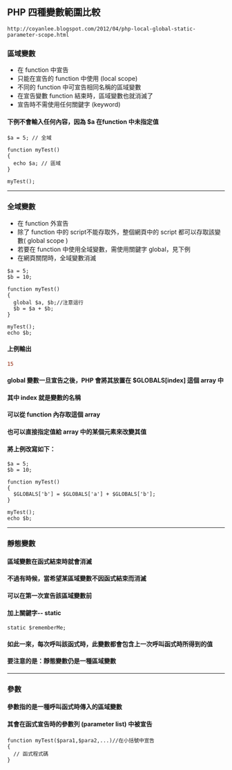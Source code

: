 ## PHP 四種變數範圍比較
```
http://coyanlee.blogspot.com/2012/04/php-local-global-static-parameter-scope.html
```
### 區域變數
* 在 function 中宣告
* 只能在宣告的 function 中使用 (local scope)
* 不同的 function 中可宣告相同名稱的區域變數
* 在宣告變數 function 結束時，區域變數也就消滅了
* 宣告時不需使用任何關鍵字 (keyword)
#### 下例不會輸入任何內容，因為 $a 在function 中未指定值
```
$a = 5; // 全域

function myTest()
{
  echo $a; // 區域
}

myTest();
```

***

### 全域變數
* 在 function 外宣告
* 除了 function 中的 script不能存取外，整個網頁中的 script 都可以存取該變數( global scope )
* 若要在 function 中使用全域變數，需使用關鍵字 global，見下例
* 在網頁關閉時，全域變數消滅
```
$a = 5;
$b = 10;

function myTest()
{
  global $a, $b;//注意這行
  $b = $a + $b;
}

myTest();
echo $b;
```
#### 上例輸出
```diff
15
```
#### global 變數一旦宣告之後，PHP 會將其放置在 $GLOBALS[index] 這個 array 中
#### 其中 index 就是變數的名稱
#### 可以從 function 內存取這個 array
#### 也可以直接指定值給 array 中的某個元素來改變其值
#### 將上例改寫如下：
```
$a = 5;
$b = 10;

function myTest()
{
  $GLOBALS['b'] = $GLOBALS['a'] + $GLOBALS['b'];
}

myTest();
echo $b;
```

***

### 靜態變數
#### 區域變數在函式結束時就會消滅
#### 不過有時候，當希望某區域變數不因函式結束而消滅
#### 可以在第一次宣告該區域變數前
#### 加上關鍵字-- static
```
static $rememberMe;
```
#### 如此一來，每次呼叫該函式時，此變數都會包含上一次呼叫函式時所得到的值
#### 要注意的是：靜態變數仍是一種區域變數

***

### 參數
#### 參數指的是一種呼叫函式時傳入的區域變數
#### 其會在函式宣告時的參數列 (parameter list) 中被宣告
```
function myTest($para1,$para2,...)//在小括號中宣告
{
  // 函式程式碼
}
```
